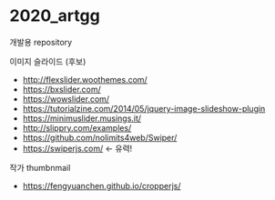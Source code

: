 # 2020_artgg
개발용 repository

이미지 슬라이드 (후보)
 * http://flexslider.woothemes.com/
 * https://bxslider.com/
 * https://wowslider.com/
 * https://tutorialzine.com/2014/05/jquery-image-slideshow-plugin
 * https://minimuslider.musings.it/
 * http://slippry.com/examples/
 * https://github.com/nolimits4web/Swiper/
 * https://swiperjs.com/          <- 유력!
 
 작가 thumbnmail
  * https://fengyuanchen.github.io/cropperjs/
